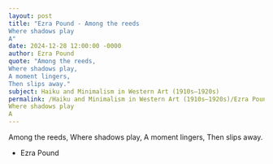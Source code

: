 ```yaml
---
layout: post
title: "Ezra Pound - Among the reeds
Where shadows play
A"
date: 2024-12-28 12:00:00 -0000
author: Ezra Pound
quote: "Among the reeds,
Where shadows play,
A moment lingers,
Then slips away."
subject: Haiku and Minimalism in Western Art (1910s–1920s)
permalink: /Haiku and Minimalism in Western Art (1910s–1920s)/Ezra Pound/Ezra Pound - Among the reeds
Where shadows play
A
---
```


Among the reeds,
Where shadows play,
A moment lingers,
Then slips away.

- Ezra Pound
